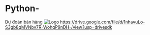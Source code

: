 # Python-
Dự đoán bán hàng 
![Logo](https://i.imgur.com/example.jpg)
https://drive.google.com/file/d/1nhavuLo-S3gb8qMVNbv7R-WohqP9nDH-/view?usp=drivesdk
